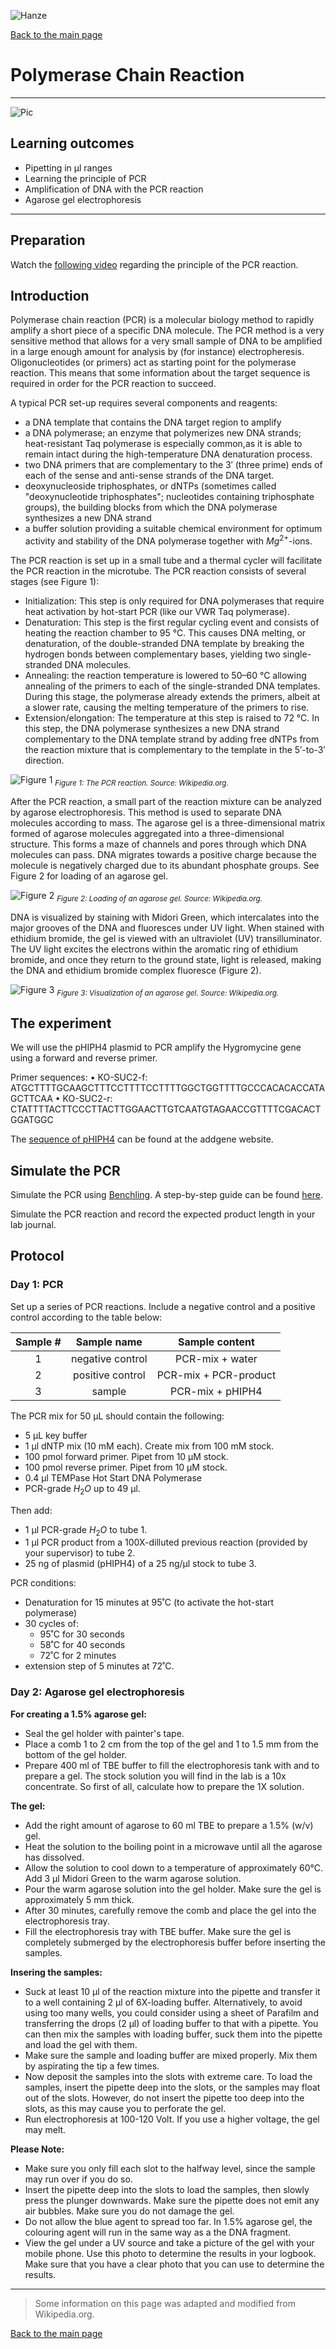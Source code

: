 ![Hanze](../hanze/hanze.png)

[Back to the main page](../index.md)

# Polymerase Chain Reaction

---

![Pic](./pics/impression.jpg)

## Learning outcomes
- Pipetting in μl ranges
- Learning the principle of PCR
- Amplification of DNA with the PCR reaction
- Agarose gel electrophoresis

---
## Preparation
Watch the [following video](https://www.youtube.com/watch?v=iQsu3Kz9NYo) regarding the principle of the PCR reaction.

## Introduction
Polymerase chain reaction (PCR) is a molecular biology method to rapidly amplify a short piece of a specific DNA molecule. The PCR method is a very sensitive method that allows for a very small sample of DNA to be amplified in a large enough amount for analysis by (for instance) electropheresis. Oligonucleotides (or primers) act as starting point for the polymerase reaction. This means that some information about the target sequence is required in order for the PCR reaction to succeed.  

A typical PCR set-up requires several components and reagents:

- a DNA template that contains the DNA target region to amplify
- a DNA polymerase; an enzyme that polymerizes new DNA strands; heat-resistant Taq polymerase is especially common,as it is able to remain intact during the high-temperature DNA denaturation process.
- two DNA primers that are complementary to the 3′ (three prime) ends of each of the sense and anti-sense strands of the DNA target. 
- deoxynucleoside triphosphates, or dNTPs (sometimes called "deoxynucleotide triphosphates"; nucleotides containing triphosphate groups), the building blocks from which the DNA polymerase synthesizes a new DNA strand
- a buffer solution providing a suitable chemical environment for optimum activity and stability of the DNA polymerase together with $Mg^{2+}$-ions. 

The PCR reaction is set up in a small tube and a thermal cycler will facilitate the PCR reaction in the microtube. The PCR reaction consists of several stages (see Figure 1):
- Initialization: This step is only required for DNA polymerases that require heat activation by hot-start PCR (like our VWR Taq polymerase).
- Denaturation: This step is the first regular cycling event and consists of heating the reaction chamber to 95 °C. This causes DNA melting, or denaturation, of the double-stranded DNA template by breaking the hydrogen bonds between complementary bases, yielding two single-stranded DNA molecules.
- Annealing: the reaction temperature is lowered to 50–60 °C allowing annealing of the primers to each of the single-stranded DNA templates. During this stage, the polymerase already extends the primers, albeit at a slower rate, causing the melting temperature of the primers to rise.
- Extension/elongation: The temperature at this step is raised to 72 °C. In this step, the DNA polymerase synthesizes a new DNA strand complementary to the DNA template strand by adding free dNTPs from the reaction mixture that is complementary to the template in the 5′-to-3′ direction.

![Figure 1](./pics/fig1.png)
*<sub>Figure 1: The PCR reaction. Source: Wikipedia.org.</sub>*

After the PCR reaction, a small part of the reaction mixture can be analyzed by agarose electrophoresis. This method is used to separate DNA molecules according to mass. The agarose gel is a three-dimensional matrix formed of agarose molecules aggregated into a three-dimensional structure. This forms a maze of channels and pores through which DNA molecules can pass. DNA migrates towards a positive charge because the molecule is negatively charged due to its abundant phosphate groups. See Figure 2 for loading of an agarose gel.

![Figure 2](./pics/fig2.jpg)
*<sub>Figure 2: Loading of an agarose gel. Source: Wikipedia.org.</sub>*

DNA is visualized by staining with Midori Green, which intercalates into the major grooves of the DNA and fluoresces under UV light. When stained with ethidium bromide, the gel is viewed with an ultraviolet (UV) transilluminator. The UV light excites the electrons within the aromatic ring of ethidium bromide, and once they return to the ground state, light is released, making the DNA and ethidium bromide complex fluoresce (Figure 2).

![Figure 3](./pics/fig3.jpg)
*<sub>Figure 3: Visualization of an agarose gel. Source: Wikipedia.org.</sub>*

## The experiment
We will use the pHIPH4 plasmid to PCR amplify the Hygromycine gene using a forward and reverse primer. 

Primer sequences:
•	KO-SUC2-f: ATGCTTTTGCAAGCTTTCCTTTTCCTTTTGGCTGGTTTTGCCCACACACCATAGCTTCAA
•	KO-SUC2-r: CTATTTTACTTCCCTTACTTGGAACTTGTCAATGTAGAACCGTTTTCGACACTGGATGGC

The [sequence of pHIPH4](https://www.addgene.org/117685/) can be found at the addgene website.

## Simulate the PCR
Simulate the PCR using [Benchling](https://www.benchling.com/).
A step-by-step guide can be found [here](https://help.benchling.com/en/articles/672748-run-pcr-in-silico).

Simulate the PCR reaction and record the expected product length in your lab journal.

## Protocol

### Day 1: PCR

Set up a series of PCR reactions. Include a negative control and a positive control according to the table below:

| Sample #| Sample name     |Sample content       |
|:-------:|:---------------:|:-------------------:|
|1        |negative control |PCR-mix + water      |
|2        |positive control |PCR-mix + PCR-product|
|3        |sample           |PCR-mix + pHIPH4     |

The PCR mix for 50 µL should contain the following:
- 5 µL key buffer
- 1 µl dNTP mix (10 mM each). Create mix from 100 mM stock.
- 100 pmol forward primer. Pipet from 10 μM stock.
- 100 pmol reverse primer. Pipet from 10 μM stock.
- 0.4 µl TEMPase Hot Start DNA Polymerase
- PCR-grade $H_2O$ up to 49 µl.

Then add:
- 1 µl PCR-grade $H_2O$ to tube 1.
- 1 µl PCR product from a 100X-dilluted previous reaction (provided by your supervisor) to tube 2.
- 25 ng of plasmid (pHIPH4) of a 25 ng/µl stock to tube 3. 

PCR conditions:
- Denaturation for 15 minutes at 95˚C (to activate the hot-start polymerase) 
- 30 cycles of:
  - 95˚C for 30 seconds
  - 58˚C for 40 seconds
  - 72˚C for 2 minutes 
- extension step of 5 minutes at 72˚C. 
 

### Day 2: Agarose gel electrophoresis

**For creating a 1.5% agarose gel:**

- Seal the gel holder with painter's tape.
- Place a comb 1 to 2 cm from the top of the gel and 1 to 1.5 mm from the bottom of the gel holder.
- Prepare 400 ml of TBE buffer to fill the electrophoresis tank with and to prepare a gel. The stock solution you will find in the lab is a 10x concentrate. So first of all, calculate how to prepare the 1X solution.

**The gel:**

- Add the right amount of agarose to 60 ml TBE to prepare a 1.5% (w/v) gel.
- Heat the solution to the boiling point in a microwave until all the agarose has dissolved.
- Allow the solution to cool down to a temperature of approximately 60°C. Add 3 µl Midori Green to the warm agarose solution.
- Pour the warm agarose solution into the gel holder. Make sure the gel is approximately 5 mm thick.
- After 30 minutes, carefully remove the comb and place the gel into the electrophoresis tray.
- Fill the electrophoresis tray with TBE buffer. Make sure the gel is completely submerged by the electrophoresis buffer before inserting the samples.

**Insering the samples:**

- Suck at least 10 µl of the reaction mixture into the pipette and transfer it to a well containing 2 µl of 6X-loading buffer. Alternatively, to avoid using too many wells, you could consider using a sheet of Parafilm and transferring the drops (2 µl) of loading buffer to that with a pipette. You can then mix the samples with loading buffer, suck them into the pipette and load the gel with them.
- Make sure the sample and loading buffer are mixed properly. Mix them by aspirating the tip a few times.
- Now deposit the samples into the slots with extreme care. To load the samples, insert the pipette deep into the slots, or the samples may float out of the slots. However, do not insert the pipette too deep into the slots, as this may cause you to perforate the gel.
- Run electrophoresis at 100-120 Volt. If you use a higher voltage, the gel may melt.

**Please Note:**

- Make sure you only fill each slot to the halfway level, since the sample may run over if you do so.
- Insert the pipette deep into the slots to load the samples, then slowly press the plunger downwards. Make sure the pipette does not emit any air bubbles. Make sure you do not damage the gel.
- Do not allow the blue agent to spread too far. In 1.5% agarose gel, the colouring agent will run in the same way as a the DNA fragment.
- View the gel under a UV source and take a picture of the gel with your mobile phone. Use this photo to determine the results in your logbook. Make sure that you have a clear photo that you can use to determine the results.


--- 

>Some  information on this page was adapted and modified from Wikipedia.org.

[Back to the main page](../index.md)

<script type="text/x-mathjax-config">
  MathJax.Hub.Config({
    tex2jax: {
      inlineMath: [ ['$','$'], ["\\(","\\)"] ],
      processEscapes: true
    }
  });
</script>
    
<script type="text/javascript"
        src="https://cdn.mathjax.org/mathjax/latest/MathJax.js?config=TeX-AMS-MML_HTMLorMML">
</script>